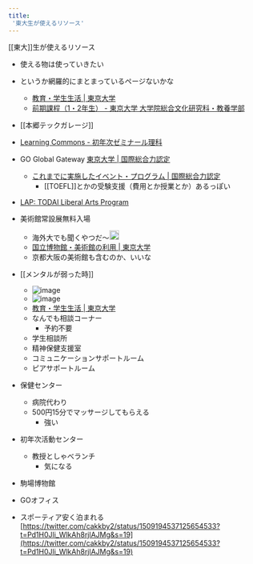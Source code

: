 ```yaml
---
title:
 '東大生が使えるリソース'
---
```


[[東大]]生が使えるリソース
- 使える物は使っていきたい
- というか網羅的にまとまっているページないかな
    - [教育・学生生活 | 東京大学](https://www.u-tokyo.ac.jp/ja/students/index.html#category2)
    - [前期課程（1・2年生） - 東京大学 大学院総合文化研究科・教養学部](https://www.c.u-tokyo.ac.jp/zenki/news/index.html)


- [[本郷テックガレージ]]
- [Learning Commons - 初年次ゼミナール理科](https://fye.c.u-tokyo.ac.jp/learning-commons/)
- GO Global Gateway [東京大学 | 国際総合力認定](https://www.u-tokyo.ac.jp/adm/go-gateway/ja/index.html)
    - [これまでに実施したイベント・プログラム | 国際総合力認定](https://www.u-tokyo.ac.jp/adm/go-gateway/ja/all-events.html)
        - [[TOEFL]]とかの受験支援（費用とか授業とか）あるっぽい
- [LAP: TODAI Liberal Arts Program](http://www.lap.c.u-tokyo.ac.jp/ja/)

- 美術館常設展無料入場
    - 海外大でも聞くやつだ〜<img src='https://scrapbox.io/api/pages/blu3mo-public/blu3mo/icon' alt='blu3mo.icon' height="19.5"/>
    - [国立博物館・美術館の利用 | 東京大学](https://www.u-tokyo.ac.jp/ja/students/facility/h17.html)
    - 京都大阪の美術館も含むのか、いいな

- [[メンタルが弱った時]]
    - ![image](https://gyazo.com/1209edfbeeba79abcdd22e0c2eec72fb/thumb/1000)
    - ![image](http://dcs.adm.u-tokyo.ac.jp/assets/img/nsc/soudan_flow.jpg)
    - [教育・学生生活 | 東京大学](https://www.u-tokyo.ac.jp/ja/students/index.html#category8)
    - なんでも相談コーナー
        - 予約不要
    - 学生相談所
    - 精神保健支援室
    - コミュニケーションサポートルーム
    - ピアサポートルーム

- 保健センター
    - 病院代わり
    - 500円15分でマッサージしてもらえる
        - 強い

- 初年次活動センター
    - 教授としゃべランチ
        - 気になる
- 駒場博物館

- GOオフィス

- スポーティア安く泊まれる
[https://twitter.com/cakkby2/status/1509194537125654533?t=Pd1H0Jli_WlkAh8rjlAJMg&s=19](https://twitter.com/cakkby2/status/1509194537125654533?t=Pd1H0Jli_WlkAh8rjlAJMg&s=19)
